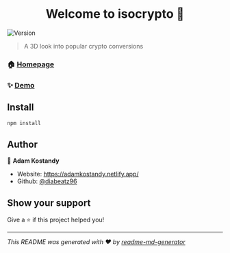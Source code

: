 <h1 align="center">Welcome to isocrypto 👋</h1>
<p>
  <img alt="Version" src="https://img.shields.io/badge/version-1.0-blue.svg?cacheSeconds=2592000" />
</p>

> A 3D look into popular crypto conversions

### 🏠 [Homepage](iso-crypto.vercel.app)

### ✨ [Demo](iso-crypto.vercel.app)

## Install

```sh
npm install
```

## Author

👤 **Adam Kostandy**

* Website: https://adamkostandy.netlify.app/
* Github: [@diabeatz96](https://github.com/diabeatz96)

## Show your support

Give a ⭐️ if this project helped you!

***
_This README was generated with ❤️ by [readme-md-generator](https://github.com/kefranabg/readme-md-generator)_